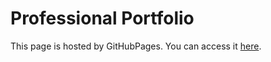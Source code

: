 # Professional Portfolio

This page is hosted by GitHubPages. You can access it [here](https://apnordin.github.io/).
